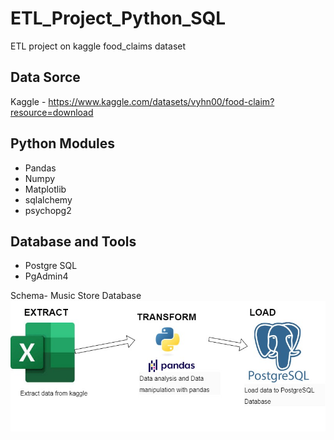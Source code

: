 # ETL_Project_Python_SQL
ETL project on kaggle food_claims dataset

## Data Sorce
Kaggle - https://www.kaggle.com/datasets/vyhn00/food-claim?resource=download

## Python Modules
* Pandas
* Numpy
* Matplotlib
* sqlalchemy
* psychopg2

## Database and Tools
* Postgre SQL
* PgAdmin4

Schema- Music Store Database  
![alt text](https://raw.githubusercontent.com/pahujayogesh/Python-SQL-ETL-project-on-Food-Claims-data/main/SQL_Export/food_claims_ETL_digram.jpg)
